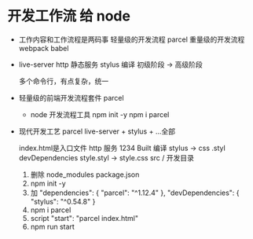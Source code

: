 # 开发工作流  给 node

- 工作内容和工作流程是两码事
  轻量级的开发流程
  parcel
  重量级的开发流程
  webpack  babel


- live-server http 静态服务
  stylus 编译
  初级阶段  -> 高级阶段

  多个命令行，有点复杂，统一


- 轻量级的前端开发流程套件 parcel
  - node  开发流程工具  npm init -y
                      npm i parcel
          

- 现代开发工艺
  parcel  live-server  + stylus  + ...全部

    index.html是入口文件  http 服务 1234
    Built 编译 stylus -> css
    .styl devDependencies style.styl -> style.css
    src / 开发目录


    1. 删除  node_modules   package.json 
    2. npm init -y 
    3. 加  "dependencies": {
                "parcel": "^1.12.4"
              },
              "devDependencies": {
                "stylus": "^0.54.8"
              }  
    4.  npm i  parcel  
    5.  script  "start": "parcel index.html"  
    6.  npm run start
